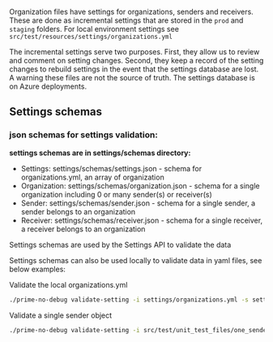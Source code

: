 Organization files have settings for organizations, senders and receivers. These are done as 
incremental settings that are stored in the `prod` and `staging` folders.  For local environment
settings see `src/test/resources/settings/organizations.yml`

The incremental settings serve two purposes. First, they allow us to review and comment on setting changes. Second, they keep a record of the setting changes to rebuild settings in the event that the settings database are lost. A warning these files are not the source of truth. The settings database is on Azure deployments.

## Settings schemas

### json schemas for settings validation:

**settings schemas are in settings/schemas directory:**

- Settings: settings/schemas/settings.json - schema for organizations.yml, an array of organization
- Organization: settings/schemas/organization.json - schema for a single organization including 0 or many sender(s) or receiver(s)
- Sender: settings/schemas/sender.json - schema for a single sender, a sender belongs to an organization
- Receiver: settings/schemas/receiver.json - schema for a single receiver, a receiver belongs to an organization

Settings schemas are used by the Settings API to validate the data

Settings schemas can also be used locally to validate data in yaml files, see below examples:

Validate the local organizations.yml

```bash
./prime-no-debug validate-setting -i settings/organizations.yml -s settings/schemas/settings.json
```
Validate a single sender object

```bash
./prime-no-debug validate-setting -i src/test/unit_test_files/one_sender_waters.yml -s settings/schemas/sender.json
```
